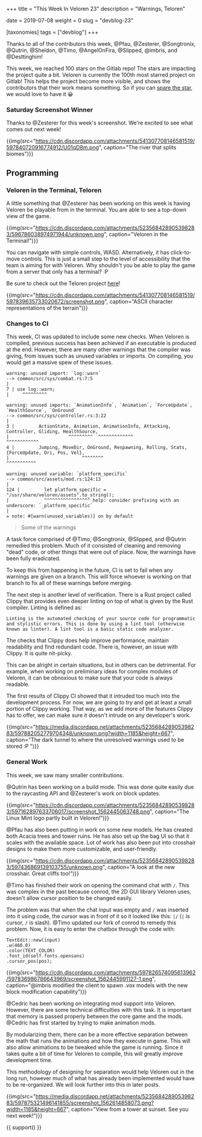 +++
title = "This Week In Veloren 23"
description = "Warnings, Teloren"

date = 2019-07-08
weight = 0
slug = "devblog-23"

[taxonomies]
tags = ["devblog"]
+++

Thanks to all of the contributors this week, @Pfau, @Zesterer, @Songtronix, @Qutrin, @Sheldon, @Timo, @AngelOnFira, @Slipped, @imbris, and @Desttinghim!

This week, we reached 100 stars on the Gitlab repo! The stars are impacting the project quite a bit. Veloren is currently the 100th most starred project on Gitlab! This helps the project become more visible, and shows the contributors that their work means something. So if you can [spare the star](https://gitlab.com/veloren/veloren), we would love to have it 😀

### Saturday Screenshot Winner

Thanks to @Zesterer for this week's screenshot. We're excited to see what comes out next week!

{{img(src="https://cdn.discordapp.com/attachments/541307708146581519/597840720916774912/U01qD8m.png", caption="The river that splits biomes")}}

## Programming

### Veloren in the Terminal, Teloren

A little something that @Zesterer has been working on this week is having Veloren be playable from in the terminal. You are able to see a top-down view of the game.

{{img(src="https://cdn.discordapp.com/attachments/523568428905398283/596786038974971944/unknown.png", caption="Veloren in the Terminal!")}}

You can navigate with simple controls, WASD. Alternatively, it has click-to-move controls. This is just a small step to the level of accessibility that the team is aiming for with Veloren. Why shouldn't you be able to play the game from a server that only has a terminal? :P

Be sure to check out the Teloren project [here](https://github.com/zesterer/teloren)!

{{img(src="https://cdn.discordapp.com/attachments/541307708146581519/597839635733020672/screenshot.png", caption="ASCII character representations of the terrain")}}

### Changes to CI

This week, CI was updated to include some new checks. When Veloren is compiled, previous success has been achieved if an executable is produced at the end. However, there are many other warnings that the compiler was giving, from issues such as unused variables or imports. On compiling, you would get a massive spew of these issues.

```
warning: unused import: `log::warn`
--> common/src/sys/combat.rs:7:5
|
7 | use log::warn;
|     ^^^^^^^^^

warning: unused imports: `AnimationInfo`, `Animation`, `ForceUpdate`, `HealthSource`, `OnGround`
--> common/src/sys/controller.rs:3:22
|
3 |         ActionState, Animation, AnimationInfo, Attacking, Controller, Gliding, HealthSource,
|                      ^^^^^^^^^  ^^^^^^^^^^^^^                                  ^^^^^^^^^^^^
4 |         Jumping, MoveDir, OnGround, Respawning, Rolling, Stats, {ForceUpdate, Ori, Pos, Vel},
|                           ^^^^^^^^                               ^^^^^^^^^^^

warning: unused variable: `platform_specific`
--> common/src/assets/mod.rs:124:13
|
124 |         let platform_specific = "/usr/share/veloren/assets".to_string();
|             ^^^^^^^^^^^^^^^^^ help: consider prefixing with an underscore: `_platform_specific`
|
= note: #[warn(unused_variables)] on by default
```

> Some of the warnings

A task force comprised of @Timo, @Songtronix, @Slipped, and @Qutrin remedied this problem. Much of it consisted of cleaning and removing "dead" code, or other things that were out of place. Now, the warnings have been fully eradicated.

To keep this from happening in the future, CI is set to fail when any warnings are given on a branch. This will force whoever is working on that branch to fix all of these warnings before merging.

The next step is another level of verification. There is a Rust project called Clippy that provides even deeper linting on top of what is given by the Rust compiler. Linting is defined as:

```
Linting is the automated checking of your source code for programmatic and stylistic errors. This is done by using a lint tool (otherwise known as linter). A lint tool is a basic static code analyzer.
```

The checks that Clippy does help improve performance, maintain readability and find redundant code. There is, however, an issue with Clippy. It is quite nit-picky.

This can be alright in certain situations, but in others can be detrimental. For example, when working on preliminary ideas for complex modules of Veloren, it can be obnoxious to make sure that your code is always readable.

The first results of Clippy CI showed that it intruded too much into the development process. For now, we are going to try and get at least a small portion of Clippy working. That way, as we add more of the features Clippy has to offer, we can make sure it doesn't intrude on any developer's work.

{{img(src="https://media.discordapp.net/attachments/523568428905398283/597882052779704348/unknown.png?width=1185&height=667", caption="The dark tunnel to where the unresolved warnings used to be stored :P ")}}

### General Work

This week, we saw many smaller contributions.

@Qutrin has been working on a build mode. This was done quite easily due to the raycasting API and @Zesterer's work on block updates.

{{img(src="https://cdn.discordapp.com/attachments/523568428905398283/597162897633706017/screenshot_1562445063748.png", caption="The Linux Mint logo partly built in Veloren!")}}

@Pfau has also been putting in work on some new models. He has created both Acacia trees and tower ruins. He has also set up the bag UI so that it scales with the available space. Lot of work has also been put into crosshair designs to make them more customizable, and user-friendly.

{{img(src="https://cdn.discordapp.com/attachments/523568428905398283/597436869139103755/unknown.png", caption="A look at the new crosshair. Great cliffs too!")}}

@Timo has finished their work on opening the command chat with `/`. This was complex in the past because conrod, the 2D GUI library Veloren uses, doesn't allow cursor position to be changed easily.

The problem was that when the chat input was empty and `/` was inserted into it using code, the cursor was in front of it so it looked like this: `|/` (`|` is cursor, `/` is slash). @Timo updated our fork of conrod to remedy this problem. Now, it is easy to enter the chatbox through the code with:

```
TextEdit::new(input)
.w(460.0)
.color(TEXT_COLOR)
.font_id(self.fonts.opensans)
.cursor_pos(pos);
```

{{img(src="https://cdn.discordapp.com/attachments/597826574095613962/597836986786643969/screenshot_1562445991127-1.png", caption="@imbris modified the client to spawn .vox models with the new block modification capability")}}

@Cedric has been working on integrating mod support into Veloren. However, there are some technical difficulties with this task. It is important that memory is passed properly between the core game and the mods. @Cedric has first started by trying to make animation mods.

By modularizing them, there can be a more effective separation between the math that runs the animations and how they execute in game. This will also allow animations to be tweaked while the game is running. Since it takes quite a bit of time for Veloren to compile, this will greatly improve development time.

This methodology of designing for separation would help Veloren out in the long run, however much of what has already been implemented would have to be re-organized. We will look further into this in later posts.

{{img(src="https://media.discordapp.net/attachments/523568428905398283/597875321496141855/screenshot_1562614858073.png?width=1185&height=667", caption="View from a tower at sunset. See you next week!")}}

{{ support() }}
